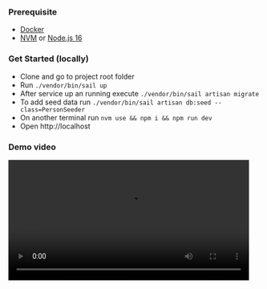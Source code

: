 ### Prerequisite
- [Docker](https://docs.docker.com/engine/install/ubuntu/)
- [NVM](https://github.com/nvm-sh/nvm) or [Node.js 16](https://nodejs.org/en/download/)

### Get Started (locally)
- Clone and go to project root folder
- Run `./vendor/bin/sail up`
- After service up an running execute `./vendor/bin/sail artisan migrate`
- To add seed data run `./vendor/bin/sail artisan db:seed --class=PersonSeeder`
- On another terminal run `nvm use && npm i && npm run dev`
- Open http://localhost 

### Demo video
<video src="./demo.mp4" width="480" />
